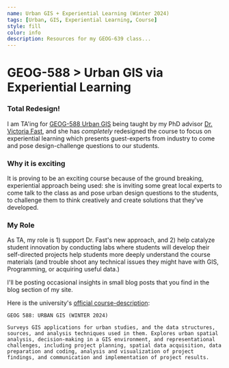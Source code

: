 ```yaml
---
name: Urban GIS + Experiential Learning (Winter 2024)
tags: [Urban, GIS, Experiential Learning, Course]
style: fill
color: info
description: Resources for my GEOG-639 class...
---
```


# GEOG-588 > Urban GIS via Experiential Learning

### Total Redesign!

I am TA'ing for [GEOG-588 Urban GIS](https://geog.ucalgary.ca/manageprofile/courses/w24/GEOG588) being taught by my PhD advisor [Dr. Victoria Fast](https://profiles.ucalgary.ca/victoria-fast), and she has *completely* redesigned the course to focus on experiential learning which presents guest-experts from industry to come and pose design-challenge questions to our students. 

### Why it is exciting

It is proving to be an exciting course because of the ground breaking, experiential approach being used: she is inviting some great local experts to come talk to the class as and pose urban design questions to the students, to challenge them to think creatively and create solutions that they've developed.

### My Role

As TA, my role is 1) support Dr. Fast's new approach, and 2) help catalyze student innovation by conducting labs where students will develop their self-directed projects help students more deeply understand the course materials (and trouble shoot any technical issues they might have with GIS, Programming, or acquiring useful data.)

I'll be posting occasional insights in small blog posts that you find in the blog section of my site.

Here is the university's [official course-description](https://geog.ucalgary.ca/manageprofile/courses/w24/GEOG588):

    GEOG 588: URBAN GIS (WINTER 2024)
    
    Surveys GIS applications for urban studies, and the data structures, sources, and analysis techniques used in them. Explores urban spatial analysis, decision-making in a GIS environment, and representational challenges, including project planning, spatial data acquisition, data preparation and coding, analysis and visualization of project findings, and communication and implementation of project results.

<!-- ![preview](https://www.sketchappsources.com/resources/source-image/we-were-soldiers-landing-page-dbruggisser.jpg)

## Search Movies

![search](https://www.sketchappsources.com/resources/source-image/microsoft-windows-10-virtual-keyboard-diogo-sousa.png)

<p class="text-center">
{% include elements/button.html link="https://github.com/YoussefRaafatNasry/portfolYOU" text="Learn More" %}
</p> -->